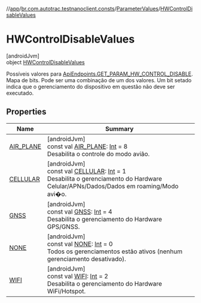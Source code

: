 //[app](../../../../index.md)/[br.com.autotrac.testnanoclient.consts](../../index.md)/[ParameterValues](../index.md)/[HWControlDisableValues](index.md)

# HWControlDisableValues

[androidJvm]\
object [HWControlDisableValues](index.md)

Possíveis valores para [ApiEndpoints.GET_PARAM_HW_CONTROL_DISABLE](../../-api-endpoints/-g-e-t_-p-a-r-a-m_-h-w_-c-o-n-t-r-o-l_-d-i-s-a-b-l-e.md). Mapa de bits. Pode ser uma combinação de um dos valores. Um bit setado indica que o gerenciamento do dispositivo em questão não deve ser executado.

## Properties

| Name | Summary |
|---|---|
| [AIR_PLANE](-a-i-r_-p-l-a-n-e.md) | [androidJvm]<br>const val [AIR_PLANE](-a-i-r_-p-l-a-n-e.md): [Int](https://kotlinlang.org/api/latest/jvm/stdlib/kotlin/-int/index.html) = 8<br>Desabilita o controle do modo avião. |
| [CELLULAR](-c-e-l-l-u-l-a-r.md) | [androidJvm]<br>const val [CELLULAR](-c-e-l-l-u-l-a-r.md): [Int](https://kotlinlang.org/api/latest/jvm/stdlib/kotlin/-int/index.html) = 1<br>Desabilita o gerenciamento do Hardware Celular/APNs/Dados/Dados em roaming/Modo avi�o. |
| [GNSS](-g-n-s-s.md) | [androidJvm]<br>const val [GNSS](-g-n-s-s.md): [Int](https://kotlinlang.org/api/latest/jvm/stdlib/kotlin/-int/index.html) = 4<br>Desabilita o gerenciamento do Hardware GPS/GNSS. |
| [NONE](-n-o-n-e.md) | [androidJvm]<br>const val [NONE](-n-o-n-e.md): [Int](https://kotlinlang.org/api/latest/jvm/stdlib/kotlin/-int/index.html) = 0<br>Todos os gerenciamentos estão ativos (nenhum gerenciamento desativado). |
| [WIFI](-w-i-f-i.md) | [androidJvm]<br>const val [WIFI](-w-i-f-i.md): [Int](https://kotlinlang.org/api/latest/jvm/stdlib/kotlin/-int/index.html) = 2<br>Desabilita o gerenciamento do Hardware WiFi/Hotspot. |
